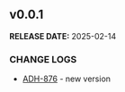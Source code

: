 ## v0.0.1

**RELEASE DATE:** 2025-02-14

### CHANGE LOGS

* <span style='color:skyblue;'>[ADH-876](https://jira.example.com/browse/ADH-876)</span> - new version


